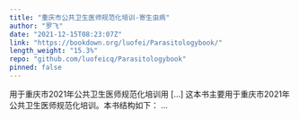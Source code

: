 ```yaml
---
title: "重庆市公共卫生医师规范化培训-寄生虫病"
author: "罗飞"
date: "2021-12-15T08:23:07Z"
link: "https://bookdown.org/luofei/Parasitologybook/"
length_weight: "15.3%"
repo: "github.com/luofeicq/Parasitologybook"
pinned: false
---
```


用于重庆市2021年公共卫生医师规范化培训用 [...] 这本书主要用于重庆市2021年公共卫生医师规范化培训。本书结构如下： ...
